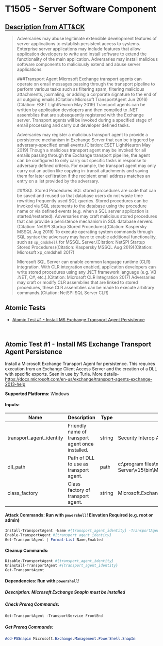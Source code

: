 # T1505 - Server Software Component

## [Description from ATT&CK](https://attack.mitre.org/wiki/Technique/T1505)

<blockquote>Adversaries may abuse legitimate extensible development features of server applications to establish persistent access to systems. Enterprise server applications may include features that allow application developers to write and install software to extend the functionality of the main application. Adversaries may install malicious software components to maliciously extend and abuse server applications.

###Transport Agent
Microsoft Exchange transport agents can operate on email messages passing through the transport pipeline to perform
various tasks such as filtering spam, filtering malicious attachments, journaling, or adding a corporate signature to
the end of all outgoing emails.(Citation: Microsoft TransportAgent Jun 2016)(Citation: ESET LightNeuron May 2019)
Transport agents can be written by application developers and then compiled to .NET assemblies that are subsequently
registered with the Exchange server. Transport agents will be invoked during a specified stage of email processing and
carry out developer defined tasks.

Adversaries may register a malicious transport agent to provide a persistence mechanism in Exchange Server that can be
triggered by adversary-specified email events.(Citation: ESET LightNeuron May 2019) Though a malicious transport agent
may be invoked for all emails passing through the Exchange transport pipeline, the agent can be configured to only carry
out specific tasks in response to adversary defined criteria. For example, the transport agent may only carry out an
action like copying in-transit attachments and saving them for later exfiltration if the recipient email address matches
an entry on a list provided by the adversary.

###SQL Stored Procedures
SQL stored procedures are code that can be saved and reused so that database users do not waste time rewriting
frequently used SQL queries. Stored procedures can be invoked via SQL statements to the database using the procedure
name or via defined events (e.g. when a SQL server application is started/restarted). Adversaries may craft malicious
stored procedures that can provide a persistence mechanism in SQL database servers.(Citation: NetSPI Startup Stored
Procedures)(Citation: Kaspersky MSSQL Aug 2019) To execute operating system commands through SQL syntax the adversary
may have to enable additional functionality, such as <code>xp_cmdshell</code> for MSSQL Server.(Citation: NetSPI Startup
Stored Procedures)(Citation: Kaspersky MSSQL Aug 2019)(Citation: Microsoft xp_cmdshell 2017)

Microsoft SQL Server can enable common language runtime (CLR) integration. With CLR integration enabled, application
developers can write stored procedures using any .NET framework language (e.g. VB .NET, C#, etc.).(Citation: Microsoft
CLR Integration 2017) Adversaries may craft or modify CLR assemblies that are linked to stored procedures, these CLR
assemblies can be made to execute arbitrary commands.(Citation: NetSPI SQL Server CLR)</blockquote>

## Atomic Tests

- [Atomic Test #1 - Install MS Exchange Transport Agent Persistence](#atomic-test-1---install-ms-exchange-transport-agent-persistence)

<br/>

## Atomic Test #1 - Install MS Exchange Transport Agent Persistence

Install a Microsoft Exchange Transport Agent for persistence. This requires execution from an Exchange Client Access
Server and the creation of a DLL with specific exports. Seen in use by Turla.
More details- https://docs.microsoft.com/en-us/exchange/transport-agents-exchange-2013-help

**Supported Platforms:** Windows

#### Inputs:

| Name | Description | Type | Default Value | 
|------|-------------|------|---------------|
| transport_agent_identity | Friendly name of transport agent once installed. | string | Security Interop Agent|
| dll_path | Path of DLL to use as transport agent. | path | c:&#92;program files&#92;microsoft&#92;Exchange Server&#92;v15&#92;bin&#92;Microsoft.Exchange.Security.Interop.dll|
| class_factory | Class factory of transport agent. | string | Microsoft.Exchange.Security.Interop.SecurityInteropAgentFactory|

#### Attack Commands: Run with `powershell`!  Elevation Required (e.g. root or admin)

```powershell
Install-TransportAgent -Name #{transport_agent_identity} -TransportAgentFactory #{class_factory} -AssemblyPath #{dll_path}
Enable-TransportAgent #{transport_agent_identity}
Get-TransportAgent | Format-List Name,Enabled
```

#### Cleanup Commands:

```powershell
Disable-TransportAgent #{transport_agent_identity}
Uninstall-TransportAgent #{transport_agent_identity}
Get-TransportAgent
```

#### Dependencies:  Run with `powershell`!

##### Description: Microsoft Exchange SnapIn must be installed

##### Check Prereq Commands:

```powershell
Get-TransportAgent -TransportService FrontEnd 
```

##### Get Prereq Commands:

```powershell
Add-PSSnapin Microsoft.Exchange.Management.PowerShell.SnapIn
```

<br/>
